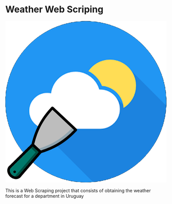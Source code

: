 # Weather Web Scriping

![Logo_weather_web_scriping](Weather_Scraping.png)

This is a Web Scraping project that consists of obtaining the weather forecast for a department in Uruguay

